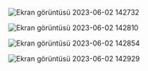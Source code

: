 ![Ekran görüntüsü 2023-06-02 142732](https://github.com/ygmrkrmn/Shop/assets/114594843/004b3502-79e8-451a-bf20-11762279e401)

![Ekran görüntüsü 2023-06-02 142810](https://github.com/ygmrkrmn/Shop/assets/114594843/529662b7-9691-4a4e-9a2f-ef6567eb5e65)


![Ekran görüntüsü 2023-06-02 142854](https://github.com/ygmrkrmn/Shop/assets/114594843/b8b2a809-47de-4cfa-8a3d-737bc40e0a19)

![Ekran görüntüsü 2023-06-02 142929](https://github.com/ygmrkrmn/Shop/assets/114594843/282f5d63-5eb9-4495-9c0a-d1f56b330d9c)

